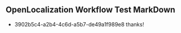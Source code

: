 ## OpenLocalization Workflow Test MarkDown
* 3902b5c4-a2b4-4c6d-a5b7-de49a1f989e8 thanks!

<!--HONumber=Aug16_HO3-->


